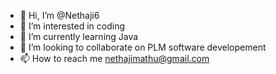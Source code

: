 - 👋 Hi, I’m @Nethaji6
- 👀 I’m interested in coding
- 🌱 I’m currently learning Java
- 💞️ I’m looking to collaborate on PLM software developement
- 📫 How to reach me nethajimathu@gmail.com


